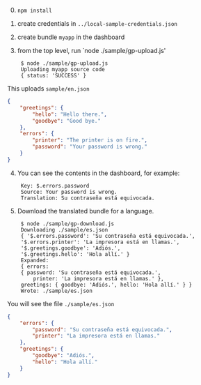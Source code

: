 

0. `npm install`
1. create credentials in `../local-sample-credentials.json`
2. create bundle `myapp` in the dashboard
3. from the top level, run `node ./sample/gp-upload.js'

        $ node ./sample/gp-upload.js 
        Uploading myapp source code
        { status: 'SUCCESS' }

This uploads `sample/en.json`

```json
{
    "greetings": {
        "hello": "Hello there.",
        "goodbye": "Good bye."
    },
    "errors": {
        "printer": "The printer is on fire.",
        "password": "Your password is wrong."
    }
}
```

4. You can see the contents in the dashboard, for example:


        Key: $.errors.password
        Source: Your password is wrong.
        Translation: Su contraseña está equivocada.

5. Download the translated bundle for a language.

        $ node ./sample/gp-download.js
        Downloading ./sample/es.json
        { '$.errors.password': 'Su contraseña está equivocada.',
        '$.errors.printer': 'La impresora está en llamas.',
        '$.greetings.goodbye': 'Adiós.',
        '$.greetings.hello': 'Hola allí.' }
        Expanded:
        { errors: 
        { password: 'Su contraseña está equivocada.',
            printer: 'La impresora está en llamas.' },
        greetings: { goodbye: 'Adiós.', hello: 'Hola allí.' } }
        Wrote: ./sample/es.json

You will see the file `./sample/es.json`

```json
{
    "errors": {
        "password": "Su contraseña está equivocada.",
        "printer": "La impresora está en llamas."
    },
    "greetings": {
        "goodbye": "Adiós.",
        "hello": "Hola allí."
    }
}
```